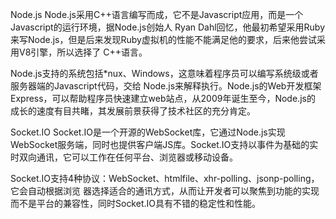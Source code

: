 Node.js
Node.js采用C++语言编写而成，它不是Javascript应用，而是一个Javascript的运行环境，据Node.js创始人 Ryan Dahl回忆，他最初希望采用Ruby来写Node.js，但是后来发现Ruby虚拟机的性能不能满足他的要求，后来他尝试采用V8引擎，所以选择了 C++语言。

Node.js支持的系统包括*nux、Windows，这意味着程序员可以编写系统级或者服务器端的Javascript代码，交给 Node.js来解释执行。Node.js的Web开发框架Express，可以帮助程序员快速建立web站点，从2009年诞生至今，Node.js的 成长的速度有目共睹，其发展前景获得了技术社区的充分肯定。

Socket.IO
Socket.IO是一个开源的WebSocket库，它通过Node.js实现WebSocket服务端，同时也提供客户端JS库。Socket.IO支持以事件为基础的实时双向通讯，它可以工作在任何平台、浏览器或移动设备。

Socket.IO支持4种协议：WebSocket、htmlfile、xhr-polling、jsonp-polling，它会自动根据浏览 器选择适合的通讯方式，从而让开发者可以聚焦到功能的实现而不是平台的兼容性，同时Socket.IO具有不错的稳定性和性能。